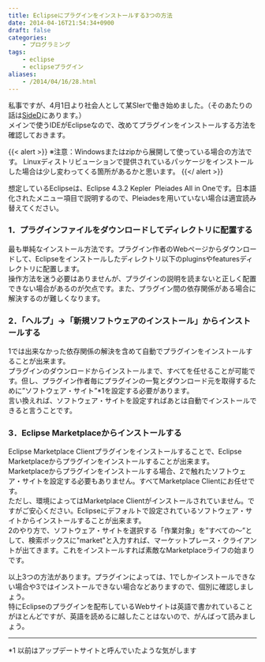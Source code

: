 ```yaml
---
title: Eclipseにプラグインをインストールする3つの方法
date: 2014-04-16T21:54:34+0900
draft: false
categories: 
    - プログラミング
tags:
    - eclipse
    - eclipseプラグイン
aliases:
    - /2014/04/16/28.html
---
```


私事ですが、4月1日より社会人として某SIerで働き始めました。（そのあたりの話は[SideD](http://diary.bis5.net)にあります。）  
メインで使うIDEがEclipseなので、改めてプラグインをインストールする方法を確認しておきます。

{{< alert >}}
※注意：Windowsまたはzipから展開して使っている場合の方法です。
Linuxディストリビューションで提供されているパッケージをインストールした場合は少し変わってくる箇所があるかと思います。
{{</ alert >}}

想定しているEclipseは、Eclipse 4.3.2 Kepler  Pleiades All in Oneです。日本語化されたメニュー項目で説明するので、Pleiadesを用いていない場合は適宜読み替えてください。

### 1．プラグインファイルをダウンロードしてディレクトリに配置する

最も単純なインストール方法です。プラグイン作者のWebページからダウンロードして、Eclipseをインストールしたディレクトリ以下のpluginsやfeaturesディレクトリに配置します。  
操作方法を迷う必要はありませんが、プラグインの説明を読まないと正しく配置できない場合があるのが欠点です。また、プラグイン間の依存関係がある場合に解決するのが難しくなります。

### 2．「ヘルプ」->「新規ソフトウェアのインストール」からインストールする

1では出来なかった依存関係の解決を含めて自動でプラグインをインストールすることが出来ます。  
プラグインのダウンロードからインストールまで、すべてを任せることが可能です。但し、プラグイン作者毎にプラグインの一覧とダウンロード元を取得するために”ソフトウェア・サイト”*1を設定する必要があります。  
言い換えれば、ソフトウェア・サイトを設定すればあとは自動でインストールできると言うことです。

### 3．Eclipse Marketplaceからインストールする

Eclipse Marketplace Clientプラグインをインストールすることで、Eclipse Marketplaceからプラグインをインストールすることが出来ます。  
Marketplaceからプラグインをインストールする場合、2で触れたソフトウェア・サイトを設定する必要もありません。すべてMarketplace Clientにお任せです。  
ただし、環境によってはMarketplace Clientがインストールされていません。ですがご安心ください。Eclipseにデフォルトで設定されているソフトウェア・サイトからインストールすることが出来ます。  
2のやり方で、ソフトウェア・サイトを選択する「作業対象」を”すべての～”として、検索ボックスに"market"と入力すれば、マーケットプレース・クライアントが出てきます。これをインストールすれば素敵なMarketplaceライフの始まりです。

以上3つの方法があります。プラグインによっては、1でしかインストールできない場合や3ではインストールできない場合などありますので、個別に確認しましょう。  
特にEclipseのプラグインを配布しているWebサイトは英語で書かれていることがほとんどですが、英語を読めるに越したことはないので、がんばって読みましょう。

-----

*1 以前はアップデートサイトと呼んでいたような気がします